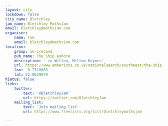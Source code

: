 ```yaml
---
layout: city
lockdown: false
city_name: Bletchley
jam_name: Bletchley MathsJam
email: bletchley@mathsjam.com
organiser:
    name: Tom
    email: bletchley@mathsjam.com
location:
    group: uk-ireland
    pub_name: The Ship Ashore
    description: ' in Willen, Milton Keynes'
    url: https://www.emberinns.co.uk/nationalsearch/southeast/the-ship-ashore-milton-keynes
    lon: -0.7318683
    lat: 52.0629070
hiatus: false
links:
    twitter:
        text: '@BletchleyJam'
        url: https://twitter.com/BletchleyJam
    mailing_list:
        text: 'Join mailing list'
        url: https://www.freelists.org/list/bletchleymathsjam

---
```


